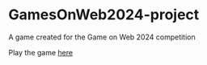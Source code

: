 # GamesOnWeb2024-project
A game created for the Game on Web 2024 competition

Play the game [here](https://doori4n.itch.io/gamesonweb-2024)
